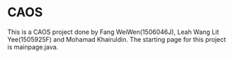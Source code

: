 # CAOS
This is a CAOS project done by Fang WeiWen(1506046J), Leah Wang Lit Yee(1505925F) and Mohamad Khairuldin.
The starting page for this project is mainpage.java.
